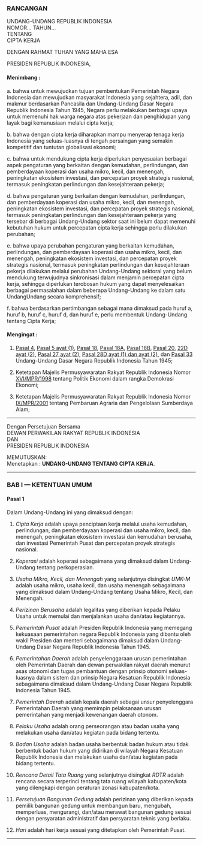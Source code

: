 ### RANCANGAN  
UNDANG-UNDANG REPUBLIK INDONESIA\
NOMOR… TAHUN...\
TENTANG\
CIPTA KERJA

DENGAN RAHMAT TUHAN YANG MAHA ESA  

PRESIDEN REPUBLIK INDONESIA,  

#### Menimbang :

a. bahwa untuk mewujudkan tujuan pembentukan Pemerintah Negara Indonesia dan mewujudkan masyarakat Indonesia yang sejahtera, adil, dan makmur berdasarkan Pancasila dan Undang-Undang Dasar Negara Republik Indonesia Tahun 1945, Negara perlu melakukan berbagai upaya untuk memenuhi hak warga negara atas pekerjaan dan penghidupan yang layak bagi kemanusiaan melalui cipta kerja;

b. bahwa dengan cipta kerja diharapkan mampu menyerap tenaga kerja Indonesia yang seluas-luasnya di tengah persaingan yang semakin kompetitif dan tuntutan globalisasi ekonomi;

c. bahwa untuk mendukung cipta kerja diperlukan penyesuaian berbagai aspek pengaturan yang berkaitan dengan kemudahan, perlindungan, dan pemberdayaan koperasi dan usaha mikro, kecil, dan menengah, peningkatan ekosistem investasi, dan percepatan proyek strategis nasional, termasuk peningkatan perlindungan dan kesejahteraan pekerja;

d. bahwa pengaturan yang berkaitan dengan kemudahan, perlindungan, dan pemberdayaan koperasi dan usaha mikro, kecil, dan menengah, peningkatan ekosistem investasi, dan percepatan proyek strategis nasional, termasuk peningkatan perlindungan dan kesejahteraan pekerja yang tersebar di berbagai Undang-Undang sektor saat ini belum dapat memenuhi kebutuhan hukum untuk percepatan cipta kerja sehingga perlu dilakukan perubahan;

e. bahwa upaya perubahan pengaturan yang berkaitan kemudahan, perlindungan, dan pemberdayaan koperasi dan usaha mikro, kecil, dan menengah, peningkatan ekosistem investasi, dan percepatan proyek strategis nasional, termasuk peningkatan perlindungan dan kesejahteraan pekerja dilakukan melalui perubahan Undang-Undang sektoral yang belum mendukung terwujudnya sinkronisasi dalam menjamin percepatan cipta kerja, sehingga diperlukan terobosan hukum yang dapat menyelesaikan berbagai permasalahan dalam beberapa Undang-Undang ke dalam satu UndangUndang secara komprehensif;

f. bahwa berdasarkan pertimbangan sebagai mana dimaksud pada huruf a, huruf b, huruf c, huruf d, dan huruf e, perlu membentuk Undang-Undang tentang Cipta Kerja;

#### Mengingat :

1. [Pasal 4][uud45p4], [Pasal 5 ayat (1)][uud45p5], [Pasal 18][uud45p18], [Pasal 18A][uud45p18a], [Pasal 18B][uud45p18b], [Pasal 20][uud45p20], [22D ayat (2)][uud45p22d], [Pasal 27 ayat (2)][uud45p27], [Pasal 28D ayat (1) dan ayat (2)][uud45p28d], dan [Pasal 33][uud45p33] Undang-Undang Dasar Negara Republik Indonesia Tahun 1945;

2. Ketetapan Majelis Permusyawaratan Rakyat Republik Indonesia Nomor [XVI/MPR/1998][mpr1998XVI] tentang Politik Ekonomi dalam rangka Demokrasi Ekonomi;

3. Ketetapan Majelis Permusyawaratan Rakyat Republik Indonesia Nomor [IX/MPR/2001][mpr2001IX] tentang Pembaruan Agraria dan Pengelolaan Sumberdaya Alam;

---

Dengan Persetujuan Bersama  
DEWAN PERWAKILAN RAKYAT REPUBLIK INDONESIA  
DAN  
PRESIDEN REPUBLIK INDONESIA

MEMUTUSKAN:  
Menetapkan : **UNDANG-UNDANG TENTANG CIPTA KERJA**.

---

### BAB I — KETENTUAN UMUM

#### Pasal 1
Dalam Undang-Undang ini yang dimaksud dengan:

1. *Cipta Kerja* adalah upaya penciptaan kerja melalui usaha kemudahan, perlindungan, dan pemberdayaan koperasi dan usaha mikro, kecil, dan menengah, peningkatan ekosistem investasi dan kemudahan berusaha, dan investasi Pemerintah Pusat dan percepatan proyek strategis nasional.

2. *Koperasi* adalah koperasi sebagaimana yang dimaksud dalam Undang-Undang tentang perkoperasian.

3. *Usaha Mikro, Kecil, dan Menengah* yang selanjutnya disingkat *UMK-M* adalah usaha mikro, usaha kecil, dan usaha menengah sebagaimana yang dimaksud dalam Undang-Undang tentang Usaha Mikro, Kecil, dan Menengah.

4. *Perizinan Berusaha* adalah legalitas yang diberikan kepada Pelaku Usaha untuk memulai dan menjalankan usaha dan/atau kegiatannya.

5. *Pemerintah Pusat* adalah Presiden Republik Indonesia yang memegang kekuasaan pemerintahan negara Republik Indonesia yang dibantu oleh wakil Presiden dan menteri sebagaimana dimaksud dalam Undang-Undang Dasar Negara Republik Indonesia Tahun 1945.

6. *Pemerintahan Daerah* adalah penyelenggaraan urusan pemerintahan oleh Pemerintah Daerah dan dewan perwakilan rakyat daerah menurut asas otonomi dan tugas pembantuan dengan prinsip otonomi seluas-luasnya dalam sistem dan prinsip Negara Kesatuan Republik Indonesia sebagaimana dimaksud dalam Undang-Undang Dasar Negara Republik Indonesia Tahun 1945.

7. *Pemerintah Daerah* adalah kepala daerah sebagai unsur penyelenggara Pemerintahan Daerah yang memimpin pelaksanaan urusan pemerintahan yang menjadi kewenangan daerah otonom.

8. *Pelaku Usaha* adalah orang perseorangan atau badan usaha yang melakukan usaha dan/atau kegiatan pada bidang tertentu.

9. *Badan Usaha* adalah badan usaha berbentuk badan hukum atau tidak berbentuk badan hukum yang didirikan di wilayah Negara Kesatuan Republik Indonesia dan melakukan usaha dan/atau kegiatan pada bidang tertentu.

10. *Rencana Detail Tata Ruang* yang selanjutnya disingkat *RDTR* adalah rencana secara terperinci tentang tata ruang wilayah kabupaten/kota yang dilengkapi dengan peraturan zonasi kabupaten/kota.

11. *Persetujuan Bangunan Gedung* adalah perizinan yang diberikan kepada pemilik bangunan gedung untuk membangun baru, mengubah, memperluas, mengurangi, dan/atau merawat bangunan gedung sesuai dengan persyaratan administratif dan persyaratan teknis yang berlaku.

12. *Hari* adalah hari kerja sesuai yang ditetapkan oleh Pemerintah Pusat.

---

<!-- UUD 1945 -->

[uud45p4]: https://github.com/ariefrahmansyah/uud-1945/blob/master/uud-1945.md#pasal-4
[uud45p5]: https://github.com/ariefrahmansyah/uud-1945/blob/master/uud-1945.md#pasal-5
[uud45p18]: https://github.com/ariefrahmansyah/uud-1945/blob/master/uud-1945.md#pasal-18
[uud45p18a]: https://github.com/ariefrahmansyah/uud-1945/blob/master/uud-1945.md#pasal-18a-
[uud45p18b]: https://github.com/ariefrahmansyah/uud-1945/blob/master/uud-1945.md#pasal-18b-
[uud45p20]: https://github.com/ariefrahmansyah/uud-1945/blob/master/uud-1945.md#pasal-20
[uud45p22d]: https://github.com/ariefrahmansyah/uud-1945/blob/master/uud-1945.md#pasal-22d-
[uud45p27]: https://github.com/ariefrahmansyah/uud-1945/blob/master/uud-1945.md#pasal-27
[uud45p28d]: https://github.com/ariefrahmansyah/uud-1945/blob/master/uud-1945.md#pasal-28d-
[uud45p33]: https://github.com/ariefrahmansyah/uud-1945/blob/master/uud-1945.md#pasal-33

<!-- TAP MPR -->

[mpr1998XVI]: https://github.com/rms46/uuri/blob/master/MPR/1998/TAP-MPR-1998-016-POLITIK-EKONOMI-DALAM-RANGKA-DEMOKRASI-EKONOMI.pdf
[mpr2001IX]: https://github.com/rms46/uuri/blob/master/MPR/2001/TAP-MPR-2001-009-PEMBARUAN-AGRARIA-DAN-PENGELOLAAN-SUMBER-DAYA-ALAM.pdf
